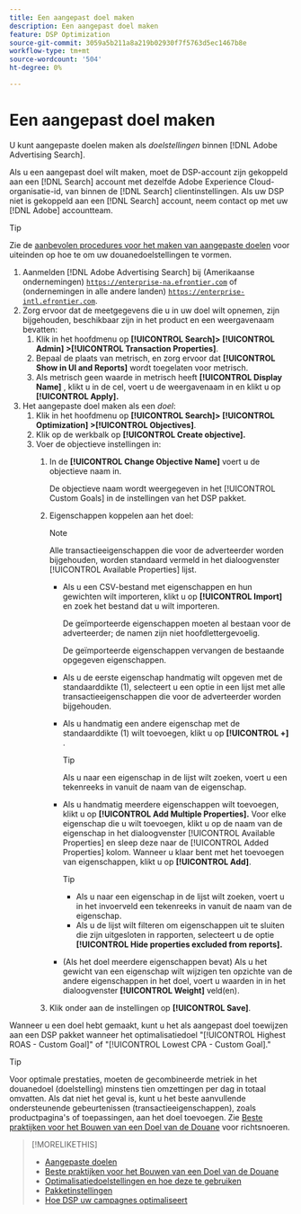```yaml
---
title: Een aangepast doel maken
description: Een aangepast doel maken
feature: DSP Optimization
source-git-commit: 3059a5b211a8a219b02930f7f5763d5ec1467b8e
workflow-type: tm+mt
source-wordcount: '504'
ht-degree: 0%

---
```


# Een aangepast doel maken

U kunt aangepaste doelen maken als *doelstellingen* binnen [!DNL Adobe Advertising Search].

Als u een aangepast doel wilt maken, moet de DSP-account zijn gekoppeld aan een [!DNL Search] account met dezelfde Adobe Experience Cloud-organisatie-id, van binnen de [!DNL Search] clientinstellingen. Als uw DSP niet is gekoppeld aan een [!DNL Search] account, neem contact op met uw [!DNL Adobe] accountteam.

>[!TIP]
>
>Zie de [aanbevolen procedures voor het maken van aangepaste doelen](custom-goal-best-practices.md) voor uiteinden op hoe te om uw douanedoelstellingen te vormen.

1. Aanmelden [!DNL Adobe Advertising Search] bij (Amerikaanse ondernemingen) [`https://enterprise-na.efrontier.com`](https://enterprise-na.efrontier.com) of (ondernemingen in alle andere landen) [`https://enterprise-intl.efrontier.com`](https://enterprise-intl.efrontier.com).
1. Zorg ervoor dat de meetgegevens die u in uw doel wilt opnemen, zijn bijgehouden, beschikbaar zijn in het product en een weergavenaam bevatten:
   1. Klik in het hoofdmenu op **[!UICONTROL Search]> [!UICONTROL Admin] >[!UICONTROL Transaction Properties]**.
   1. Bepaal de plaats van metrisch, en zorg ervoor dat **[!UICONTROL Show in UI and Reports]** wordt toegelaten voor metrisch.
   1. Als metrisch geen waarde in metrisch heeft **[!UICONTROL Display Name]** , klikt u in de cel, voert u de weergavenaam in en klikt u op **[!UICONTROL Apply].**
1. Het aangepaste doel maken als een *doel*:
   1. Klik in het hoofdmenu op **[!UICONTROL Search]> [!UICONTROL Optimization] >[!UICONTROL Objectives]**.
   1. Klik op de werkbalk op **[!UICONTROL Create objective].**
   1. Voer de objectieve instellingen in:
      1. In de **[!UICONTROL Change Objective Name]** voert u de objectieve naam in.

         De objectieve naam wordt weergegeven in het [!UICONTROL Custom Goals] in de instellingen van het DSP pakket.

      1. Eigenschappen koppelen aan het doel:

         >[!NOTE]
         >
         > Alle transactieeigenschappen die voor de adverteerder worden bijgehouden, worden standaard vermeld in het dialoogvenster [!UICONTROL Available Properties] lijst.

         * Als u een CSV-bestand met eigenschappen en hun gewichten wilt importeren, klikt u op **[!UICONTROL Import]** en zoek het bestand dat u wilt importeren.

            De geïmporteerde eigenschappen moeten al bestaan voor de adverteerder; de namen zijn niet hoofdlettergevoelig.

            De geïmporteerde eigenschappen vervangen de bestaande opgegeven eigenschappen.

         * Als u de eerste eigenschap handmatig wilt opgeven met de standaarddikte (1), selecteert u een optie in een lijst met alle transactieeigenschappen die voor de adverteerder worden bijgehouden.

         * Als u handmatig een andere eigenschap met de standaarddikte (1) wilt toevoegen, klikt u op **[!UICONTROL +]** .

            >[!TIP]
            >
            > Als u naar een eigenschap in de lijst wilt zoeken, voert u een tekenreeks in vanuit de naam van de eigenschap.

         * Als u handmatig meerdere eigenschappen wilt toevoegen, klikt u op **[!UICONTROL Add Multiple Properties].** Voor elke eigenschap die u wilt toevoegen, klikt u op de naam van de eigenschap in het dialoogvenster [!UICONTROL Available Properties] en sleep deze naar de [!UICONTROL Added Properties] kolom. Wanneer u klaar bent met het toevoegen van eigenschappen, klikt u op **[!UICONTROL Add]**.

            >[!TIP]
            >
            >* Als u naar een eigenschap in de lijst wilt zoeken, voert u in het invoerveld een tekenreeks in vanuit de naam van de eigenschap.
            >* Als u de lijst wilt filteren om eigenschappen uit te sluiten die zijn uitgesloten in rapporten, selecteert u de optie **[!UICONTROL Hide properties excluded from reports].**


         * (Als het doel meerdere eigenschappen bevat) Als u het gewicht van een eigenschap wilt wijzigen ten opzichte van de andere eigenschappen in het doel, voert u waarden in in het dialoogvenster **[!UICONTROL Weight]** veld(en).
      1. Klik onder aan de instellingen op **[!UICONTROL Save]**.


Wanneer u een doel hebt gemaakt, kunt u het als aangepast doel toewijzen aan een DSP pakket wanneer het optimalisatiedoel &quot;[!UICONTROL Highest ROAS - Custom Goal]&quot; of &quot;[!UICONTROL Lowest CPA - Custom Goal].&quot;

>[!TIP]
>
>Voor optimale prestaties, moeten de gecombineerde metriek in het douanedoel (doelstelling) minstens tien omzettingen per dag in totaal omvatten. Als dat niet het geval is, kunt u het beste aanvullende ondersteunende gebeurtenissen (transactieeigenschappen), zoals productpagina&#39;s of toepassingen, aan het doel toevoegen. Zie [Beste praktijken voor het Bouwen van een Doel van de Douane](custom-goal-best-practices.md) voor richtsnoeren.

>[!MORELIKETHIS]
>
>* [Aangepaste doelen](custom-goal-about.md)
>* [Beste praktijken voor het Bouwen van een Doel van de Douane](custom-goal-best-practices.md)
>* [Optimalisatiedoelstellingen en hoe deze te gebruiken](optimization-goals.md)
>* [Pakketinstellingen](/help/dsp/campaign-management/packages/package-settings.md)
> * [Hoe DSP uw campagnes optimaliseert](optimization-how-dsp-optimizes-campaigns.md)

